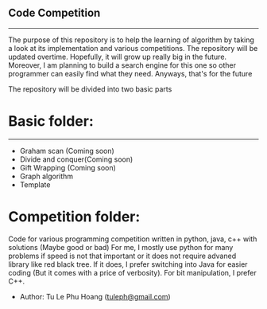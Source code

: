 ## Code Competition ##


----------

The purpose of this repository is to help the learning
of algorithm by taking a look at its implementation and
various competitions. The repository will be updated
overtime. Hopefully, it will grow up really big in the
future. Moreover, I am planning to build a search engine
for this one so other programmer can easily find what
they need. Anyways, that's for the future

The repository will be divided into two basic parts
# Basic folder: #


----------

- Graham scan (Coming soon)
- Divide and conquer(Coming soon)
- Gift Wrapping (Coming soon)
- Graph algorithm
- Template

# Competition folder: #
Code for various programming competition written
in python, java, c++ with solutions (Maybe good or bad)
For me, I mostly use python for many problems if
speed is not that important or it does not require
advaned library like red black tree. If it does,
I prefer switching into Java for easier coding
(But it comes with a price of verbosity). For
bit manipulation, I prefer C++.

- Author: Tu Le Phu Hoang (tuleph@gmail.com)
